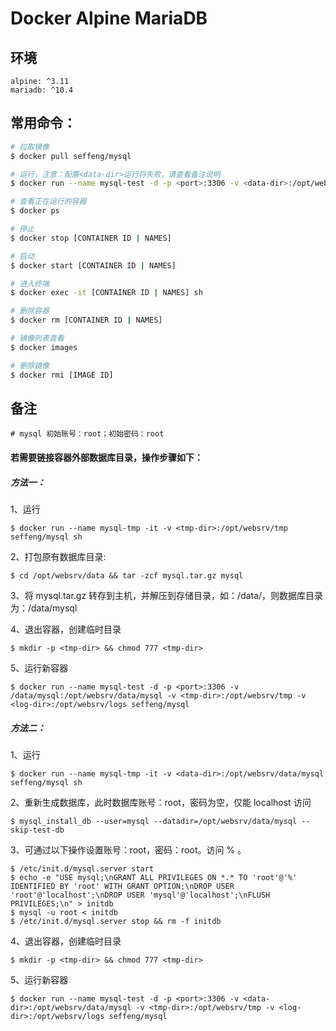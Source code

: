 # Docker Alpine MariaDB

## 环境

```
alpine: ^3.11
mariadb: ^10.4
```

## 常用命令：

```sh
# 拉取镜像
$ docker pull seffeng/mysql

# 运行，注意：配置<data-dir>运行将失败，请查看备注说明
$ docker run --name mysql-test -d -p <port>:3306 -v <data-dir>:/opt/websrv/data/mysql -v <tmp-dir>:/opt/websrv/tmp -v <log-dir>:/opt/websrv/logs seffeng/mysql

# 查看正在运行的容器
$ docker ps

# 停止
$ docker stop [CONTAINER ID | NAMES]

# 启动
$ docker start [CONTAINER ID | NAMES]

# 进入终端
$ docker exec -it [CONTAINER ID | NAMES] sh

# 删除容器
$ docker rm [CONTAINER ID | NAMES]

# 镜像列表查看
$ docker images

# 删除镜像
$ docker rmi [IMAGE ID]
```

## 备注

```
# mysql 初始账号：root；初始密码：root
```

#### 若需要链接容器外部数据库目录<data-dir>，操作步骤如下：

##### 方法一：

1、运行

```shell
$ docker run --name mysql-tmp -it -v <tmp-dir>:/opt/websrv/tmp seffeng/mysql sh
```

2、打包原有数据库目录:

```shell
$ cd /opt/websrv/data && tar -zcf mysql.tar.gz mysql
```

3、将 mysql.tar.gz 转存到主机，并解压到存储目录，如：/data/，则数据库目录为：/data/mysql

4、退出容器，创建临时目录

```shell
$ mkdir -p <tmp-dir> && chmod 777 <tmp-dir>
```

5、运行新容器

```shell
$ docker run --name mysql-test -d -p <port>:3306 -v /data/mysql:/opt/websrv/data/mysql -v <tmp-dir>:/opt/websrv/tmp -v <log-dir>:/opt/websrv/logs seffeng/mysql
```

##### 方法二：

1、运行

```shell
$ docker run --name mysql-tmp -it -v <data-dir>:/opt/websrv/data/mysql seffeng/mysql sh
```

2、重新生成数据库，此时数据库账号：root，密码为空，仅能 localhost 访问

```shell
$ mysql_install_db --user=mysql --datadir=/opt/websrv/data/mysql --skip-test-db
```

3、可通过以下操作设置账号：root，密码：root。访问 % 。

```shell
$ /etc/init.d/mysql.server start
$ echo -e "USE mysql;\nGRANT ALL PRIVILEGES ON *.* TO 'root'@'%' IDENTIFIED BY 'root' WITH GRANT OPTION;\nDROP USER 'root'@'localhost';\nDROP USER 'mysql'@'localhost';\nFLUSH PRIVILEGES;\n" > initdb
$ mysql -u root < initdb
$ /etc/init.d/mysql.server stop && rm -f initdb
```

4、退出容器，创建临时目录

```shell
$ mkdir -p <tmp-dir> && chmod 777 <tmp-dir>
```

5、运行新容器

```shell
$ docker run --name mysql-test -d -p <port>:3306 -v <data-dir>:/opt/websrv/data/mysql -v <tmp-dir>:/opt/websrv/tmp -v <log-dir>:/opt/websrv/logs seffeng/mysql
```

